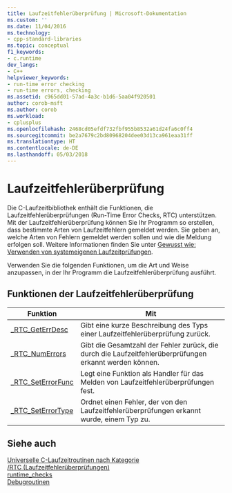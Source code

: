 ```yaml
---
title: Laufzeitfehlerüberprüfung | Microsoft-Dokumentation
ms.custom: ''
ms.date: 11/04/2016
ms.technology:
- cpp-standard-libraries
ms.topic: conceptual
f1_keywords:
- c.runtime
dev_langs:
- C++
helpviewer_keywords:
- run-time error checking
- run-time errors, checking
ms.assetid: c965dd01-57ad-4a3c-b1d6-5aa04f920501
author: corob-msft
ms.author: corob
ms.workload:
- cplusplus
ms.openlocfilehash: 2468cd05efdf732fbf955b8532a61d24fa6c0ff4
ms.sourcegitcommit: be2a7679c2bd80968204dee03d13ca961eaa31ff
ms.translationtype: HT
ms.contentlocale: de-DE
ms.lasthandoff: 05/03/2018
---
```

# <a name="run-time-error-checking"></a>Laufzeitfehlerüberprüfung

Die C-Laufzeitbibliothek enthält die Funktionen, die Laufzeitfehlerüberprüfungen (Run-Time Error Checks, RTC) unterstützen. Mit der Laufzeitfehlerüberprüfung können Sie Ihr Programm so erstellen, dass bestimmte Arten von Laufzeitfehlern gemeldet werden. Sie geben an, welche Arten von Fehlern gemeldet werden sollen und wie die Meldung erfolgen soll. Weitere Informationen finden Sie unter [Gewusst wie: Verwenden von systemeigenen Laufzeitprüfungen](/visualstudio/debugger/how-to-use-native-run-time-checks).

 Verwenden Sie die folgenden Funktionen, um die Art und Weise anzupassen, in der Ihr Programm die Laufzeitfehlerüberprüfung ausführt.

## <a name="run-time-error-checking-functions"></a>Funktionen der Laufzeitfehlerüberprüfung

|Funktion|Mit|
|--------------|---------|
|[_RTC_GetErrDesc](../c-runtime-library/reference/rtc-geterrdesc.md)|Gibt eine kurze Beschreibung des Typs einer Laufzeitfehlerüberprüfung zurück.|
|[_RTC_NumErrors](../c-runtime-library/reference/rtc-numerrors.md)|Gibt die Gesamtzahl der Fehler zurück, die durch die Laufzeitfehlerüberprüfungen erkannt werden können.|
|[_RTC_SetErrorFunc](../c-runtime-library/reference/rtc-seterrorfunc.md)|Legt eine Funktion als Handler für das Melden von Laufzeitfehlerüberprüfungen fest.|
|[_RTC_SetErrorType](../c-runtime-library/reference/rtc-seterrortype.md)|Ordnet einen Fehler, der von den Laufzeitfehlerüberprüfungen erkannt wurde, einem Typ zu.|

## <a name="see-also"></a>Siehe auch

[Universelle C-Laufzeitroutinen nach Kategorie](../c-runtime-library/run-time-routines-by-category.md)<br/>
 [/RTC (Laufzeitfehlerüberprüfungen)](../build/reference/rtc-run-time-error-checks.md)<br/>
 [runtime_checks](../preprocessor/runtime-checks.md)<br/>
 [Debugroutinen](../c-runtime-library/debug-routines.md)<br/>
